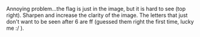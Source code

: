 Annoying problem...the flag is just in the image, but it is hard to see (top right). Sharpen and increase the clarity of the image.
The letters that just don't want to be seen after 6 are ff (guessed them right the first time, lucky me :/ ).
